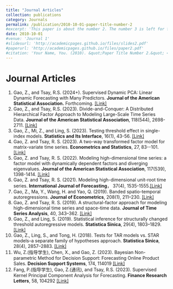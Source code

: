 ```yaml
---
title: "Journal Articles"
collection: publications
category: Journals
permalink: /publication/2010-10-01-paper-title-number-2
#excerpt: 'This paper is about the number 2. The number 3 is left for future work.'
date: 2010-10-01
#venue: 'Journal 1'
#slidesurl: 'http://academicpages.github.io/files/slides2.pdf'
#paperurl: 'http://academicpages.github.io/files/paper2.pdf'
#citation: 'Your Name, You. (2010). &quot;Paper Title Number 2.&quot; <i>Journal 1</i>. 1(2).'
---
```



Journal Articles
======
<ol>
<li>Gao, Z., and Tsay, R.S. (2024+). Supervised Dynamic PCA: Linear Dynamic Forecasting with Many Predictors. <strong>Journal of the American Statistical Association.</strong> Forthcoming. <a href="https://www.tandfonline.com/doi/full/10.1080/01621459.2024.2370592">[Link]</a></li> 
<li>Gao, Z., and Tsay, R.S. (2023). Divide-and-Conquer: A Distributed Hierarchical Factor Approach to Modeling Large-Scale Time Series Data. <strong>Journal of the American Statistical Association</strong>, 118(544), 2698-2711. <a href="https://www.tandfonline.com/doi/abs/10.1080/01621459.2022.2071279">[Link]</a> </li>
<li>Gao, Z., Mi, Z., and Ling, S. (2023). Testing threshold effect in single-index models.  <strong>Statistics and Its Interface</strong>, 16(1), 43-56. <a href="https://www.intlpress.com/site/pub/pages/journals/items/sii/content/vols/0016/0001/a004/index.php">[Link]</a> </li>
<li>Gao, Z. and Tsay, R. S. (2023). A two-way transformed factor model for matrix-variate time series.  <strong>Econometrics and Statistics</strong>, 27, 83--101. <a href="https://www.sciencedirect.com/science/article/abs/pii/S2452306221001027">[Link]</a> </li>
<li>Gao, Z. and Tsay, R. S. (2022). Modeling high-dimensional time series: a factor model with dynamically dependent factors and diverging eigenvalues. <strong>Journal of the American Statistical Association</strong>, 117(539), 1398-1414. <a href="https://www.tandfonline.com/doi/abs/10.1080/01621459.2020.1862668">[Link]</a></li>
<li>Gao, Z. and Tsay, R. S. (2021). Modeling high-dimensional unit-root time series. <strong>International Journal of Forecasting</strong>， 37(4), 1535-1555.<a href="https://www.sciencedirect.com/science/article/abs/pii/S0169207020301497">[Link]</a></li>
<li>Gao, Z., Ma, Y., Wang, H. and Yao, Q. (2019). Banded spatio-temporal autoregressions. <strong>Journal of Econometrics</strong>, 208(1), 211–230. <a href="https://www.sciencedirect.com/science/article/abs/pii/S0304407618301775">[Link]</a></li>
<li>Gao, Z. and Tsay, R. S. (2019). A structural-factor approach for modeling high-dimensional time series and space-time data. <strong>Journal of Time Series Analysis</strong>, 40, 343–362. <a href="https://onlinelibrary.wiley.com/doi/abs/10.1111/jtsa.12466">[Link]</a> </li>
<li>Gao, Z., and Ling, S. (2019). Statistical inference for structurally changed threshold autoregressive models. <strong>Statistica Sinica</strong>, 29(4), 1803–1829. <a href="https://www.jstor.org/stable/26787507">[Link]</a></li>
<li>Gao, Z., Ling, S., and Tong, H. (2018). Tests for TAR models vs. STAR models–a separate family of hypotheses approach. <strong>Statistica Sinica</strong>, 28(4), 2857–2883. <a href="https://www.jstor.org/stable/26511241">[Link]</a></li>
<li>Wu, Z.(指导学生), Chen, X., and Gao, Z. (2023). Bayesian Non-parametric Method for Decision Support: Forecasting Online Product Sales. <strong>Decision Support Systems</strong>, 174, 114019 <a href="https://www.sciencedirect.com/science/article/abs/pii/S0167923623000945">[Link]</a></li>
<li>Fang, P.(指导学生), Gao, Z.(通讯), and Tsay, R.S. (2023). Supervised Kernel Principal Component Analysis for Forecasting. <strong>Finance Research Letters</strong>, 58, 104292 <a href="https://www.sciencedirect.com/science/article/abs/pii/S1544612323006645">[Link]</a></li>
</ol>
 
